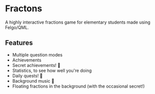 # Fractons

A highly interactive fractions game for elementary students made using Felgo/QML.

## Features

* Multiple question modes
* Achievements
* Secret achievements! 🤫
* Statistics, to see how well you're doing
* Daily quests! 🤠
* Background music 🎵
* Floating fractions in the background (with the occasional secret!)